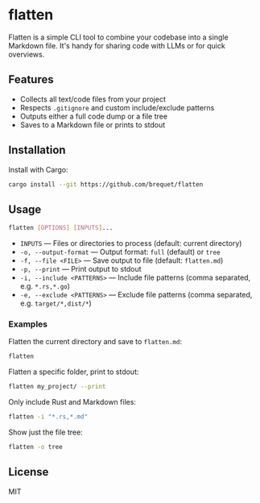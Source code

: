 # flatten

Flatten is a simple CLI tool to combine your codebase into a single Markdown file. It's handy for sharing code with LLMs or for quick overviews.

## Features

- Collects all text/code files from your project
- Respects `.gitignore` and custom include/exclude patterns
- Outputs either a full code dump or a file tree
- Saves to a Markdown file or prints to stdout

## Installation

Install with Cargo:

```sh
cargo install --git https://github.com/brequet/flatten
```

## Usage

```sh
flatten [OPTIONS] [INPUTS]...
```

- `INPUTS` — Files or directories to process (default: current directory)
- `-o, --output-format` — Output format: `full` (default) or `tree`
- `-f, --file <FILE>` — Save output to file (default: `flatten.md`)
- `-p, --print` — Print output to stdout
- `-i, --include <PATTERNS>` — Include file patterns (comma separated, e.g. `*.rs,*.go`)
- `-e, --exclude <PATTERNS>` — Exclude file patterns (comma separated, e.g. `target/*,dist/*`)

### Examples

Flatten the current directory and save to `flatten.md`:

```sh
flatten
```

Flatten a specific folder, print to stdout:

```sh
flatten my_project/ --print
```

Only include Rust and Markdown files:

```sh
flatten -i "*.rs,*.md"
```

Show just the file tree:

```sh
flatten -o tree
```

## License

MIT
